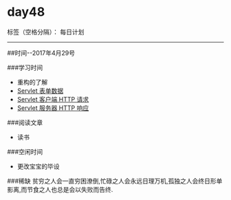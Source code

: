 # day48

标签（空格分隔）： 每日计划

---
##时间--2017年4月29号

###学习时间<br>

* 重构的了解
* [Servlet 表单数据][1]
* [Servlet 客户端 HTTP 请求][2]
* [Servlet 服务器 HTTP 响应][3]

###阅读文章<br>

* 读书

###空闲时间<br>

* 更改宝宝的毕设

###稀缺
贫穷之人会一直穷困潦倒,忙碌之人会永远日理万机,孤独之人会终日形单影离,而节食之人也总是会以失败而告终.


  [1]: http://www.runoob.com/servlet/servlet-form-data.html
  [2]: http://www.runoob.com/servlet/servlet-client-request.html
  [3]: http://www.runoob.com/servlet/servlet-server-response.html
